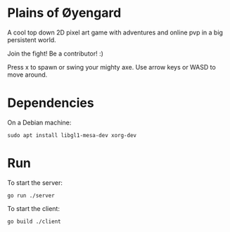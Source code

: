 # Plains of Øyengard

A cool top down 2D pixel art game with adventures and online pvp in a big persistent world.

Join the fight! Be a contributor! :)

Press x to spawn or swing your mighty axe.
Use arrow keys or WASD to move around.

# Dependencies

On a Debian machine:

```
sudo apt install libgl1-mesa-dev xorg-dev
```

# Run

To start the server:

```
go run ./server
```

To start the client:

```
go build ./client
```
